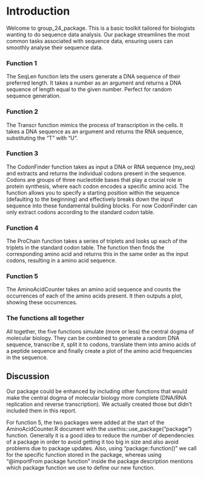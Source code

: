 
# 

# Introduction

Welcome to group_24_package. This is a basic toolkit tailored for
biologists wanting to do sequence data analysis. Our package streamlines
the most common tasks associated with sequence data, ensuring users can
smoothly analyse their sequence data.

### Function 1

The SeqLen function lets the users generate a DNA sequence of their
preferred length. It takes a number as an argument and returns a DNA
sequence of length equal to the given number. Perfect for random
sequence generation.

### Function 2

The Transcr function mimics the process of transcription in the cells.
It takes a DNA sequence as an argument and returns the RNA sequence,
substituting the “T” with “U”.

### Function 3

The CodonFinder function takes as input a DNA or RNA sequence (my_seq)
and extracts and returns the individual codons present in the sequence.
Codons are groups of three nucleotide bases that play a crucial role in
protein synthesis, where each codon encodes a specific amino acid. The
function allows you to specify a starting position within the sequence
(defaulting to the beginning) and effectively breaks down the input
sequence into these fundamental building blocks. For now CodonFinder can
only extract codons according to the standard codon table.

### Function 4

The ProChain function takes a series of triplets and looks up each of
the triplets in the standard codon table. The function then finds the
corresponding amino acid and returns this in the same order as the input
codons, resulting in a amino acid sequence.

### Function 5

The AminoAcidCounter takes an amino acid sequence and counts the
occurrences of each of the amino acids present. It then outputs a plot,
showing these occurrences.

### The functions all together

All together, the five functions simulate (more or less) the central
dogma of molecular biology. They can be combined to generate a random
DNA sequence, transcribe it, split it to codons, translate them into
amino acids of a peptide sequence and finally create a plot of the amino
acid frequencies in the sequence.

## Discussion

Our package could be enhanced by including other functions that would
make the central dogma of molecular biology more complete (DNA/RNA
replication and reverse transcription). We actually created those but
didn’t included them in this report.

For function 5, the two packages were added at the start of the
AminoAcidCounter.R document with the usethis::use_package(“package”)
function. Generally it is a good idea to reduce the number of
dependencies of a package in order to avoid getting it too big in size
and also avoid problems due to package updates. Also, using
“package::function()” we call for the specific function stored in the
package, whereas using “@importFrom package function” inside the package
description mentions which package function we use to define our new
function.
